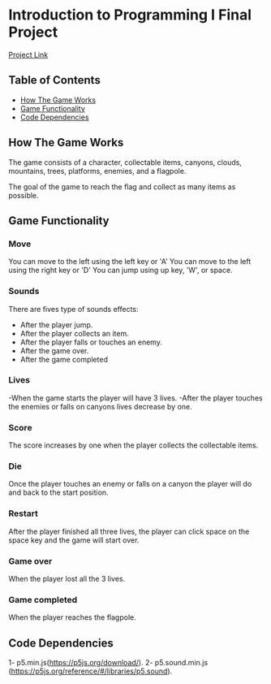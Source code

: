 # Introduction to Programming I Final Project

[Project Link](https://ahmedmshaban.github.io/Introduction-to-Programming-I-Final-Project/)

## Table of Contents

- [How The Game Works](#how-the-game-works)
- [Game Functionality](#game-functionality)
- [Code Dependencies](#code-dependencies)

## How The Game Works

The game consists of a character, collectable items, canyons, clouds, mountains, trees, platforms, enemies, and a flagpole.

The goal of the game to reach the flag and collect as many items as possible.

## Game Functionality

### Move

You can move to the left using the left key or 'A'
You can move to the left using the right key or 'D'
You can jump using up key, 'W', or space.

### Sounds

There are fives type of sounds effects:

- After the player jump.
- After the player collects an item.
- After the player falls or touches an enemy.
- After the game over.
- After the game completed

### Lives

-When the game starts the player will have 3 lives.
-After the player touches the enemies or falls on canyons lives decrease by one.

### Score

The score increases by one when the player collects the collectable items.

### Die

Once the player touches an enemy or falls on a canyon the player will do and back to the start position.

### Restart

After the player finished all three lives, the player can click space on the space key and the game will start over.

### Game over

When the player lost all the 3 lives.

### Game completed

When the player reaches the flagpole.

## Code Dependencies

1- p5.min.js(https://p5js.org/download/).
2- p5.sound.min.js (https://p5js.org/reference/#/libraries/p5.sound).

